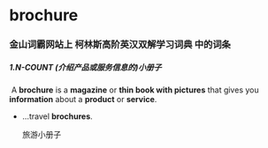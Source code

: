 # brochure

### 金山词霸网站上 柯林斯高阶英汉双解学习词典 中的词条

##### 1.N-COUNT (介绍产品或服务信息的)小册子

​	A **brochure** is a **magazine** or **thin book with pictures** that gives you **information** about a **product** or **service**.

- ...travel **brochures**.

  旅游小册子
